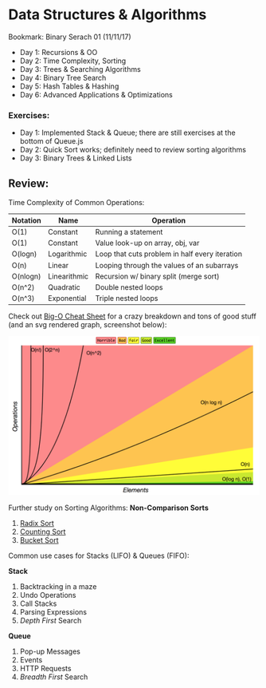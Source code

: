 # Data Structures & Algorithms

Bookmark: Binary Serach 01 (11/11/17)

* Day 1: Recursions & OO
* Day 2: Time Complexity, Sorting
* Day 3: Trees & Searching Algorithms
* Day 4: Binary Tree Search
* Day 5: Hash Tables & Hashing
* Day 6: Advanced Applications & Optimizations

### Exercises:

* Day 1: Implemented Stack & Queue; there are still exercises at the bottom of Queue.js
* Day 2: Quick Sort works; definitely need to review sorting algorithms
* Day 3: Binary Trees & Linked Lists


## Review:

Time Complexity of Common Operations:

| Notation    | Name         | Operation                                      |
| ----------- | ------------ | ---------------------------------------------- |
| O(1)        | Constant     | Running a statement                            |
| O(1)        | Constant     | Value look-up on array, obj, var               |
| O(logn)     | Logarithmic  | Loop that cuts problem in half every iteration |
| O(n)        | Linear       | Looping through the values of an subarrays     |
| O(nlogn)    | Linearithmic | Recursion w/ binary split (merge sort)         |
| O(n^2)      | Quadratic    | Double nested loops                            |
| O(n^3)      | Exponential  | Triple nested loops                            |

Check out [Big-O Cheat Sheet](http://bigocheatsheet.com/) for a crazy breakdown and tons of good stuff (and an svg rendered graph, screenshot below):

![Big-O Complexity Chart](https://github.com/ahrjarrett/algos_ds/blob/master/day3/Screen%20Shot%202017-11-10%20at%2010.28.44%20PM.png)

Further study on Sorting Algorithms: **Non-Comparison Sorts**
1. [Radix Sort](https://www.youtube.com/watch?v=YXFI4osELGU)
2. [Counting Sort](https://www.youtube.com/watch?v=TTnvXY82dtM)
3. [Bucket Sort](https://www.youtube.com/watch?v=geVyIsFpxUs)


Common use cases for Stacks (LIFO) & Queues (FIFO):

**Stack**
1. Backtracking in a maze
2. Undo Operations
3. Call Stacks
4. Parsing Expressions
5. *Depth First* Search

**Queue**
1. Pop-up Messages
2. Events
3. HTTP Requests
4. *Breadth First* Search
